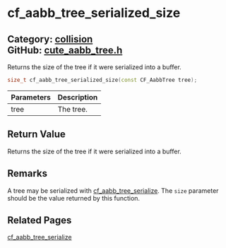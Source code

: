 [//]: # (This file is automatically generated by Cute Framework's docs parser.)
[//]: # (Do not edit this file by hand!)
[//]: # (See: https://github.com/RandyGaul/cute_framework/blob/master/samples/docs_parser.cpp)
[](../header.md ':include')

# cf_aabb_tree_serialized_size

Category: [collision](/api_reference?id=collision)  
GitHub: [cute_aabb_tree.h](https://github.com/RandyGaul/cute_framework/blob/master/include/cute_aabb_tree.h)  
---

Returns the size of the tree if it were serialized into a buffer.

```cpp
size_t cf_aabb_tree_serialized_size(const CF_AabbTree tree);
```

Parameters | Description
--- | ---
tree | The tree.

## Return Value

Returns the size of the tree if it were serialized into a buffer.

## Remarks

A tree may be serialized with [cf_aabb_tree_serialize](/collision/cf_aabb_tree_serialize.md). The `size` parameter should be the value returned by this function.

## Related Pages

[cf_aabb_tree_serialize](/collision/cf_aabb_tree_serialize.md)  
